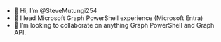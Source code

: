 - 👋 Hi, I’m @SteveMutungi254
- 👀 I lead Microsoft Graph PowerShell experience (Microsoft Entra)
- 💞️ I’m looking to collaborate on anything Graph PowerShell and Graph API.

<!---
SteveMutungi254/SteveMutungi254 is a ✨ special ✨ repository because its `README.md` (this file) appears on your GitHub profile.
You can click the Preview link to take a look at your changes.
--->
